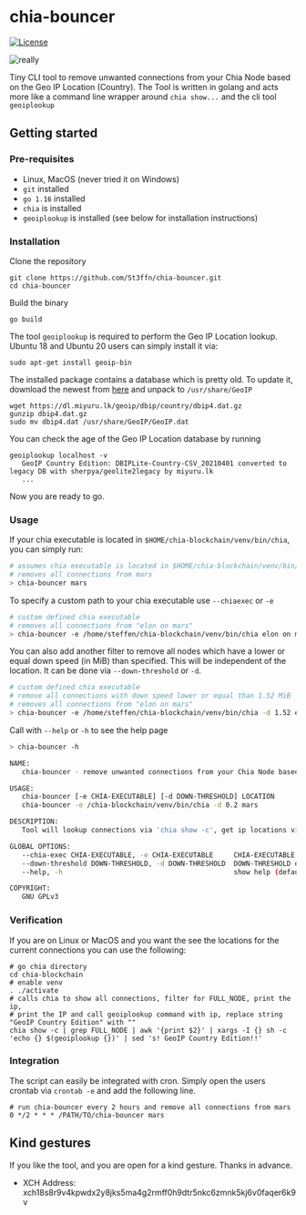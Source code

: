 # chia-bouncer

[![License](https://img.shields.io/github/license/st3ffn/chia-bouncer)](/LICENSE)

![really](https://media.giphy.com/media/5fBH6zf7l8bxukYh74Q/giphy.gif)

Tiny CLI tool to remove unwanted connections from your Chia Node based on the Geo IP Location (Country). 
The Tool is written in golang and acts more like a command line wrapper around `chia show...`
and the cli tool `geoiplookup`

## Getting started

### Pre-requisites

- Linux, MacOS (never tried it on Windows)
- `git` installed
- `go 1.16` installed
- `chia` is installed
- `geoiplookup` is installed (see below for installation instructions)

### Installation 

Clone the repository

```shell
git clone https://github.com/St3ffn/chia-bouncer.git
cd chia-bouncer
```

Build the binary

```shell
go build
```

The tool `geoiplookup` is required to perform the Geo IP Location lookup.
Ubuntu 18 and Ubuntu 20 users can simply install it via:

```shell
sudo apt-get install geoip-bin
```

The installed package contains a database which is pretty old. 
To update it, download the newest from [here](https://dl.miyuru.lk/geoip/dbip/country/dbip4.dat.gz)
and unpack to `/usr/share/GeoIP`

```shell
wget https://dl.miyuru.lk/geoip/dbip/country/dbip4.dat.gz
gunzip dbip4.dat.gz
sudo mv dbip4.dat /usr/share/GeoIP/GeoIP.dat
```

You can check the age of the Geo IP Location database by running
```shell
geoiplookup localhost -v
   GeoIP Country Edition: DBIPLite-Country-CSV_20210401 converted to legacy DB with sherpya/geolite2legacy by miyuru.lk
   ...
```
Now you are ready to go.

### Usage

If your chia executable is located in `$HOME/chia-blockchain/venv/bin/chia`, you can simply run:
```bash
# assumes chia executable is located in $HOME/chia-blockchain/venv/bin/chia
# removes all connections from mars
> chia-bouncer mars
```
To specify a custom path to your chia executable use `--chiaexec` or `-e`
```bash
# custom defined chia executable
# removes all connections from "elon on mars"
> chia-bouncer -e /home/steffen/chia-blockchain/venv/bin/chia elon on mars
```
You can also add another filter to remove all nodes which have a lower or equal down speed (in MiB) than specified. 
This will be independent of the location. It can be done via `--down-threshold` or `-d`.
```bash
# custom defined chia executable
# remove all connections with down speed lower or equal than 1.52 MiB
# removes all connections from "elon on mars"
> chia-bouncer -e /home/steffen/chia-blockchain/venv/bin/chia -d 1.52 elon on mars
```
Call with `--help` or `-h` to see the help page 
```bash
> chia-bouncer -h

NAME:
   chia-bouncer - remove unwanted connections from your Chia Node based on Geo IP Location.

USAGE:
   chia-bouncer [-e CHIA-EXECUTABLE] [-d DOWN-THRESHOLD] LOCATION
   chia-bouncer -e /chia-blockchain/venv/bin/chia -d 0.2 mars

DESCRIPTION:
   Tool will lookup connections via 'chia show -c', get ip locations via geoiplookup and remove nodes from specified LOCATION via 'chia show -r'

GLOBAL OPTIONS:
   --chia-exec CHIA-EXECUTABLE, -e CHIA-EXECUTABLE     CHIA-EXECUTABLE. normally located inside the bin folder of your venv directory (default: $HOME/chia-blockchain/venv/bin/chia)
   --down-threshold DOWN-THRESHOLD, -d DOWN-THRESHOLD  DOWN-THRESHOLD defines the additional filter for minimal down speed in MiB for filtering. (default: not active)
   --help, -h                                          show help (default: false)

COPYRIGHT:
   GNU GPLv3

```

### Verification

If you are on Linux or MacOS and you want the see the locations for the current connections you can use the following:

```shell
# go chia directory
cd chia-blockchain
# enable venv
. ./activate
# calls chia to show all connections, filter for FULL_NODE, print the ip, 
# print the IP and call geoiplookup command with ip, replace string "GeoIP Country Edition" with ""
chia show -c | grep FULL_NODE | awk '{print $2}' | xargs -I {} sh -c 'echo {} $(geoiplookup {})' | sed 's! GeoIP Country Edition!!'
```

### Integration

The script can easily be integrated with cron. Simply open the users crontab via `crontab -e` and add the following line.

```shell
# run chia-bouncer every 2 hours and remove all connections from mars
0 */2 * * * /PATH/TO/chia-bouncer mars
```

## Kind gestures

If you like the tool, and you are open for a kind gesture. Thanks in advance. 

- XCH Address: xch18s8r9v4kpwdx2y8jks5ma4g2rmff0h9dtr5nkc6zmnk5kj6v0faqer6k9v

